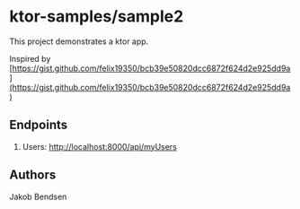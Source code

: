 # ktor-samples/sample2
This project demonstrates a ktor app. 

Inspired by [https://gist.github.com/felix19350/bcb39e50820dcc6872f624d2e925dd9a](https://gist.github.com/felix19350/bcb39e50820dcc6872f624d2e925dd9a)

## Endpoints
1. Users: [http://localhost:8000/api/myUsers](http://localhost:8000/api/myUsers)

## Authors
Jakob Bendsen
